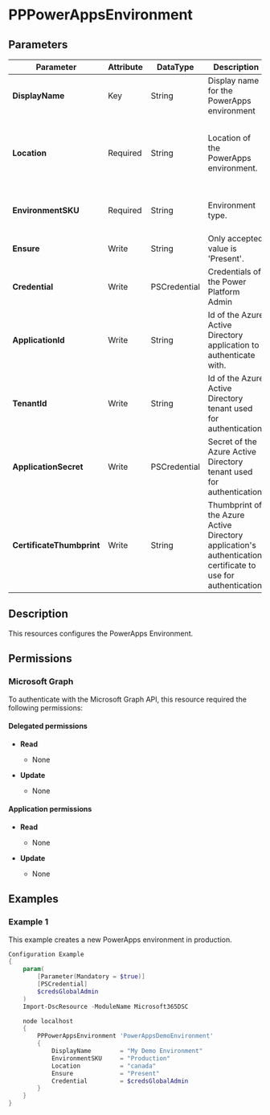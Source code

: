 ﻿# PPPowerAppsEnvironment

## Parameters

| Parameter | Attribute | DataType | Description | Allowed Values |
| --- | --- | --- | --- | --- |
| **DisplayName** | Key | String | Display name for the PowerApps environment | |
| **Location** | Required | String | Location of the PowerApps environment. | `canada`, `unitedstates`, `europe`, `asia`, `australia`, `india`, `japan`, `unitedkingdom`, `unitedstatesfirstrelease`, `southamerica`, `france`, `usgov` |
| **EnvironmentSKU** | Required | String | Environment type. | `Production`, `Standard`, `Trial`, `Sandbox`, `SubscriptionBasedTrial`, `Teams`, `Developer` |
| **Ensure** | Write | String | Only accepted value is 'Present'. | `Present`, `Absent` |
| **Credential** | Write | PSCredential | Credentials of the Power Platform Admin | |
| **ApplicationId** | Write | String | Id of the Azure Active Directory application to authenticate with. | |
| **TenantId** | Write | String | Id of the Azure Active Directory tenant used for authentication. | |
| **ApplicationSecret** | Write | PSCredential | Secret of the Azure Active Directory tenant used for authentication. | |
| **CertificateThumbprint** | Write | String | Thumbprint of the Azure Active Directory application's authentication certificate to use for authentication. | |


## Description

This resources configures the PowerApps Environment.

## Permissions

### Microsoft Graph

To authenticate with the Microsoft Graph API, this resource required the following permissions:

#### Delegated permissions

- **Read**

    - None

- **Update**

    - None

#### Application permissions

- **Read**

    - None

- **Update**

    - None

## Examples

### Example 1

This example creates a new PowerApps environment in production.

```powershell
Configuration Example
{
    param(
        [Parameter(Mandatory = $true)]
        [PSCredential]
        $credsGlobalAdmin
    )
    Import-DscResource -ModuleName Microsoft365DSC

    node localhost
    {
        PPPowerAppsEnvironment 'PowerAppsDemoEnvironment'
        {
            DisplayName        = "My Demo Environment"
            EnvironmentSKU     = "Production"
            Location           = "canada"
            Ensure             = "Present"
            Credential         = $credsGlobalAdmin
        }
    }
}
```

